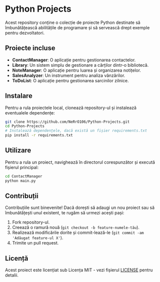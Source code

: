 # Python Projects

Acest repository conține o colecție de proiecte Python destinate să îmbunătățească abilitățile de programare și să servească drept exemple pentru dezvoltatori.

## Proiecte incluse

* **ContactManager**: O aplicație pentru gestionarea contactelor.
* **Library**: Un sistem simplu de gestionare a cărților dintr-o bibliotecă.
* **NoteManager**: O aplicație pentru luarea și organizarea notițelor.
* **SalesAnalyzer**: Un instrument pentru analiza vânzărilor.
* **ToDoList**: O aplicație pentru gestionarea sarcinilor zilnice.

## Instalare

Pentru a rula proiectele local, clonează repository-ul și instalează eventualele dependențe:

```bash
git clone https://github.com/NeRrO106/Python-Projects.git
cd Python-Projects
# Instalează dependențele, dacă există un fișier requirements.txt
pip install -r requirements.txt
```

## Utilizare

Pentru a rula un proiect, navighează în directorul corespunzător și execută fișierul principal:

```bash
cd ContactManager
python main.py
```

## Contribuții

Contribuțiile sunt binevenite! Dacă dorești să adaugi un nou proiect sau să îmbunătățești unul existent, te rugăm să urmezi acești pași:

1. Fork repository-ul.
2. Creează o ramură nouă (`git checkout -b feature-numele-tău`).
3. Realizează modificările dorite și commit-lează-le (`git commit -am 'Adăugat feature-ul X'`).
4. Trimite un pull request.

## Licență

Acest proiect este licențiat sub Licența MIT - vezi fișierul [LICENSE](LICENSE) pentru detalii.

